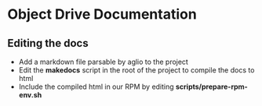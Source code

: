 # Object Drive Documentation

## Editing the docs

* Add a markdown file parsable by aglio to the project
* Edit the **makedocs** script in the root of the project to compile the docs to html
* Include the compiled html in our RPM by editing **scripts/prepare-rpm-env.sh**

